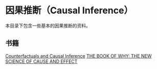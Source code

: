 # 因果推断（Causal Inference）
本目录下包含一些基本的因果推断的资料。

## 书籍
[Counterfactuals and Causal Inference](https://edisciplinas.usp.br/pluginfile.php/3984640/mod_resource/content/2/%5BStephen_L._Morgan%2C_Christopher_Winship%5D_Counterfa%28BookFi.org%29%20%281%29%281%29.pdf)
[THE BOOK OF WHY: THE NEW SCIENCE OF CAUSE AND EFFECT](http://bayes.cs.ucla.edu/WHY/)
